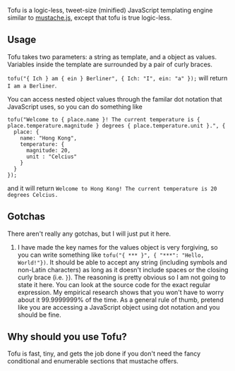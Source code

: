 Tofu is a logic-less, tweet-size (minified) JavaScript templating engine similar to [mustache.js](https://github.com/janl/mustache.js), except that tofu is true logic-less.

## Usage
Tofu takes two parameters: a string as template, and a object as values. Variables inside the template are surrounded by a pair of curly braces.

`tofu("{ Ich } am { ein } Berliner", { Ich: "I", ein: "a" });` will return `I am a Berliner`.

You can access nested object values through the familar dot notation that JavaScript uses, so you can do something like

    tofu("Welcome to { place.name }! The current temperature is { place.temperature.magnitude } degrees { place.temperature.unit }.", { 
      place: {
        name: "Hong Kong",
        temperature: {
          magnitude: 20,
          unit : "Celcius"
        }
      }
    });

and it will return `Welcome to Hong Kong! The current temperature is 20 degrees Celcius.`

## Gotchas
There aren't really any gotchas, but I will just put it here.
1. I have made the key names for the values object is very forgiving, so you can write something like `tofu("{ *** }", { "***": "Hello, World!"})`. It should be able to accept any string (including symbols and non-Latin characters) as long as it doesn't include spaces or the closing curly brace (i.e. `}`). The reasoning is pretty obvious so I am not going to state it here. You can look at the source code for the exact regular expression. My empirical research shows that you won't have to worry about it 99.9999999% of the time. As a general rule of thumb, pretend like you are accessing a JavaScript object using dot notation and you should be fine.

## Why should you use Tofu?
Tofu is fast, tiny, and gets the job done if you don't need the fancy conditional and enumerable sections that mustache offers.
